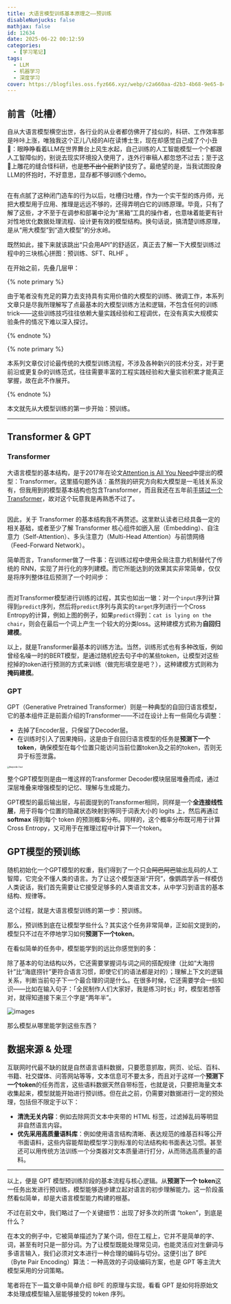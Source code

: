 ```yaml
---
title: 大语言模型训练基本原理之——预训练
disableNunjucks: false
mathjax: false
id: 12634
date: 2025-06-22 00:12:59
categories:
  - [学习笔记]
tags:
  - LLM
  - 机器学习
  - 深度学习
cover: https://blogfiles.oss.fyz666.xyz/webp/c2a660aa-d2b3-4b68-9e65-841abf6e6584.webp
---
```


## 前言（吐槽）

自从大语言模型横空出世，各行业的从业者都仿佛开了挂似的，科研、工作效率那是咔咔上涨，唯独我这个正儿八经的AI在读博士生，现在却感觉自己成了个小丑🤡：眼睁睁看着LLM在世界舞台上风生水起，自己训练的人工智能模型一个个都跟人工智障似的，别说去现实环境投入使用了，连外行审稿人都忽悠不过去；至于这💩上雕花的缝合怪科研，也是~~憋不出个屁~~黔驴技穷了。最绝望的是，当我试图投身LLM的怀抱时，不好意思，显存都不够训练个demo。

<img src="https://blogfiles.oss.fyz666.xyz/webp/42472fd9-eb4c-438d-adf8-c049528555b5.webp" alt="" style="zoom: 20%;" />

在有点腻了这种闭门造车的行为以后，吐槽归吐槽，作为一个实干型的炼丹师，光把大模型用于应用、推理是远远不够的，还得弄明白它的训练原理。毕竟，只有了解了这些，才不至于在调参和部署中沦为“黑箱”工具的操作者，也意味着能更有针对性地优化数据处理流程、设计更有效的模型结构。换句话说，搞清楚训练原理，是从“用大模型”到“造大模型”的分水岭。

既然如此，接下来就该跳出“只会用API”的舒适区，真正去了解一下大模型训练过程中的三块核心拼图：预训练、SFT、RLHF 。

在开始之前，先叠几层甲：

{% note primary %}

由于笔者没有充足的算力去支持具有实用价值的大模型的训练、微调工作，本系列文章只是尽我所理解写了点最基本的大模型训练方法和逻辑，不包含任何的训练trick——这些训练技巧往往依赖大量实践经验和工程调优，在没有真实大规模实验条件的情况下难以深入探讨。

{% endnote %}

{% note primary %}

本系列文章仅讨论最传统的大模型训练流程，不涉及各种新兴的技术分支，对于更前沿或更复杂的训练范式，往往需要丰富的工程实践经验和大量实验积累才能真正掌握，故在此不作展开。

{% endnote %}

本文就先从大模型训练的第一步开始：预训练。

---

## Transformer & GPT

### Transformer

大语言模型的基本结构，是于2017年在论文[Attention is All You Need](https://arxiv.org/abs/1706.03762)中提出的模型：Transformer。这里插句题外话：虽然我的研究方向和大模型是一毛钱关系没有，但我用到的模型基本结构也包含Transformer，而且我还在五年前[手搓过一个Transformer](https://github.com/windshadow233/HandWritten-Transformer-NMT)，故对这个玩意我是再熟悉不过了。

<img src="https://blogfiles.oss.fyz666.xyz/webp/88480c83-1c3a-43a0-b39b-d2b6273ae0ec.webp" alt="" style="zoom:50%;" />

因此，关于 Transformer 的基本结构我不再赘述。这里默认读者已经具备一定的相关基础，或者至少了解 Transformer 核心组件如嵌入层（Embedding）、自注意力（Self-Attention）、多头注意力（Multi-Head Attention）与前馈网络（Feed-Forward Network）。

简单而言，Transformer做了一件事：在训练过程中使用全局注意力机制替代了传统的 RNN，实现了并行化的序列建模。而它所能达到的效果其实非常简单，仅仅是将序列整体往后预测了一个时间步：

<img src="https://blogfiles.oss.fyz666.xyz/webp/b1821456-6c1c-44eb-825c-8224909e1b4a.webp" alt="" style="zoom: 33%;" />

而对Transformer模型进行训练的过程，其实也如出一辙：对一个`input`序列计算得到`predict`序列，然后将`predict`序列与真实的`target`序列进行一个Cross Entropy的计算，例如上图的例子，如果`predict`得到：`cat is lying on the chair`，则会在最后一个词上产生一个较大的分类loss。这种建模方式称为**自回归建模**。

以上，就是Transformer最基本的训练方法。当然，训练形式也有多种改版，例如曾经名噪一时的BERT模型，是通过随机挖去句子中的某些token，让模型对这些挖掉的token进行预测的方式来训练（做完形填空是吧？），这种建模方式则称为**掩码建模**。

### GPT

GPT（Generative Pretrained Transformer）则是一种典型的自回归语言模型，它的基本组件正是前面介绍的Transformer——不过在设计上有一些简化与调整：

- 去掉了Encoder层，只保留了Decoder层。
- 在训练时引入了因果掩码，这是由于自回归语言模型的任务是**预测下一个token**，确保模型在每个位置只能访问当前位置token及之前的token，否则无异于标签泄露。

<img src="https://blogfiles.oss.fyz666.xyz/webp/75327ffd-583e-4c74-8a09-e645d150bd92.webp" alt="Matplotlib Chart" style="zoom:30%;" />

整个GPT模型则是由一堆这样的Transformer Decoder模块层层堆叠而成，通过深层堆叠来增强模型的记忆、理解与生成能力。

GPT模型的最后输出层，与前面提到的Transformer相同，同样是一个**全连接线性层**，用于将每个位置的隐藏状态映射到等同于词表大小的 logits 上，然后再通过 **softmax** 得到每个 token 的预测概率分布。同样的，这个概率分布既可用于计算Cross Entropy，又可用于在推理过程中计算下一个token。

## GPT模型的预训练

随机初始化一个GPT模型的权重，我们得到了一个只会~~阿巴阿巴~~输出乱码的人工智障，它完全不懂人类的语言。为了让这个模型逐渐“开窍”，像鹦鹉学舌一样模仿人类说话，我们首先需要让它接受足够多的人类语言文本，从中学习到语言的基本结构、规律等。

这个过程，就是大语言模型训练的第一步：预训练。

那么，预训练到底在让模型学些什么？其实这个任务非常简单，正如前文提到的，模型只不过在不停地学习如何**预测下一个token**。

在看似简单的任务中，模型能学到的远比你感觉到的多：

除了基本的句法结构以外，它还需要掌握词与词之间的搭配规律（比如“大海捞针”比“海底捞针”更符合语言习惯，即使它们的语法都是对的）；理解上下文的逻辑关系，判断当前句子下一个最合理的词是什么。在很多时候，它还需要学会一些知识——比如在输入句子：「全民制作人们大家好，我是练习时长」时，模型若想答对，就得知道接下来三个字是“两年半”。

![images](https://blogfiles.oss.fyz666.xyz/webp/e935f31b-f62d-4c91-9e37-b5f13d1ee399.webp)

那么模型从哪里能学到这些东西？

## 数据来源 & 处理

互联网时代最不缺的就是自然语言语料数据，只要愿意抓取，网页、论坛、百科、书籍、社交媒体、问答网站等等，文本信息可不要太多，而且对于这样一个**预测下一个token**的任务而言，这些语料数据天然自带标签，也就是说，只要把海量文本收集起来，模型就能开始进行预训练。但在此之前，仍需要对数据进行一定的预处理，包括但不限定于以下：

- **清洗无关内容**：例如去除网页文本中夹带的 HTML 标签，过滤掉乱码等明显非自然语言内容。
- **优先采用高质量语料库**：例如使用语言结构清晰、表达规范的维基百科等公开书面语料，这些内容能帮助模型学习到标准的句法结构和书面表达习惯。甚至还可以用传统方法训练一个分类器对文本质量进行打分，从而筛选高质量的语料。

---

以上，便是 GPT 模型预训练阶段的基本流程与核心逻辑。从**预测下一个 token**这一任务出发进行预训练，模型能够逐步建立起对语言的初步理解能力。这一阶段虽然看似简单，却是大语言模型能力构建的根基。

不过在前文中，我们略过了一个关键细节：出现了好多次的所谓 “token”，到底是什么？

在本文的例子中，它被简单描述为了某个词，但在工程上，它并不是简单的字、词，甚至有时只是一部分词。为了让模型既能处理常见词，也能灵活应对生僻词与多语言输入，我们必须对文本进行一种合理的编码与切分。这便引出了 BPE（Byte Pair Encoding）算法：一种高效的子词级编码方案，也是 GPT 等主流大模型采用的分词策略。

笔者将在下一篇文章中简单介绍 BPE 的原理与实现，看看 GPT 是如何将原始文本处理成模型输入层能够接受的 token 序列。